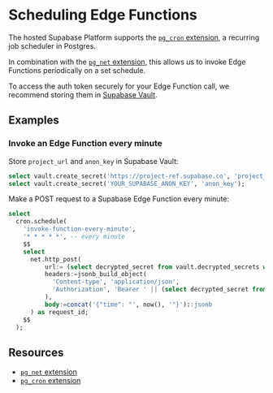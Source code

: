 # Scheduling Edge Functions

The hosted Supabase Platform supports the [`pg_cron` extension](https://supabase.com/docs/guides/database/extensions/pgcron), a recurring job scheduler in Postgres.

In combination with the [`pg_net` extension](https://supabase.com/docs/guides/database/extensions/pgnet), this allows us to invoke Edge Functions periodically on a set schedule.

To access the auth token securely for your Edge Function call, we recommend storing them in [Supabase Vault](https://supabase.com/docs/guides/database/vault).

## Examples

### Invoke an Edge Function every minute

Store `project_url` and `anon_key` in Supabase Vault:

```sql
select vault.create_secret('https://project-ref.supabase.co', 'project_url');
select vault.create_secret('YOUR_SUPABASE_ANON_KEY', 'anon_key');
```

Make a POST request to a Supabase Edge Function every minute:

```sql
select 
  cron.schedule(
    'invoke-function-every-minute',
    '* * * * *', -- every minute
    $$
    select
      net.http_post(
          url:= (select decrypted_secret from vault.decrypted_secrets where name = 'project_url') || '/functions/v1/function-name',
          headers:=jsonb_build_object(
            'Content-type', 'application/json',
            'Authorization', 'Bearer ' || (select decrypted_secret from vault.decrypted_secrets where name = 'anon_key')
          ),
          body:=concat('{"time": "', now(), '"}')::jsonb
      ) as request_id;
    $$
  );
```

## Resources

- [`pg_net` extension](https://supabase.com/docs/guides/database/extensions/pgnet)
- [`pg_cron` extension](https://supabase.com/docs/guides/database/extensions/pgcron)
